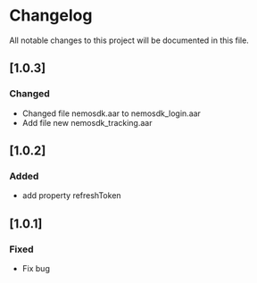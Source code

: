 # Changelog

All notable changes to this project will be documented in this file.

## [1.0.3]
### Changed
- Changed file nemosdk.aar to nemosdk_login.aar
- Add file new nemosdk_tracking.aar

## [1.0.2]
### Added
- add property refreshToken

## [1.0.1]
### Fixed
- Fix bug

